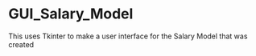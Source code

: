 # GUI_Salary_Model
This uses Tkinter to make a user interface for the Salary Model that was created
